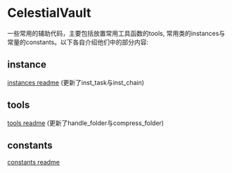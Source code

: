 # CelestialVault
一些常用的辅助代码，主要包括放置常用工具函数的tools, 常用类的instances与常量的constants。以下各自介绍他们中的部分内容:

## instance

[instances readme](./instances/README.md)
(更新了inst_task与inst_chain)

## tools

[tools readme](./tools/README.md)
(更新了handle_folder与compress_folder)

## constants

[constants readme](./constants/README.md)